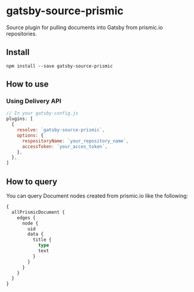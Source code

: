 # gatsby-source-prismic

Source plugin for pulling documents into Gatsby from prismic.io repositories.

## Install

`npm install --save gatsby-source-prismic`

## How to use

### Using Delivery API

```javascript
// In your gatsby-config.js
plugins: [
  {
    resolve: `gatsby-source-prismic`,
    options: {
      respositoryName: `your_repository_name`,
      accessToken: `your_acces_token`,
    },
  },
]
```

## How to query

You can query Document nodes created from prismic.io like the following:

```graphql
{
  allPrismicDocument {
    edges {
      node {
        uid
        data {
          title {
            type
            text
          }
        }
      }
    }
  }
}
```
